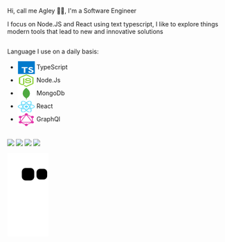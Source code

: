 Hi, call me Agley 👋😀, I'm a Software Engineer


I focus on Node.JS and React using text typescript, I like to explore things modern tools that lead to new and innovative solutions
##

Language I use on a daily basis:

  - <img align="center" alt="Agley-Ts" height="30" width="40" src="https://raw.githubusercontent.com/devicons/devicon/master/icons/typescript/typescript-plain.svg"> TypeScript
  - <img align="center" alt="Node-Ts" height="30" width="40" src="https://raw.githubusercontent.com/devicons/devicon/master/icons/nodejs/nodejs-plain.svg"> Node.Js
  - <img align="center" alt="Mongo-Ts" height="30" width="40" src="https://raw.githubusercontent.com/devicons/devicon/master/icons/mongodb/mongodb-plain.svg"> MongoDb
  - <img align="center" alt="React-Ts" height="30" width="40" src="https://raw.githubusercontent.com/devicons/devicon/master/icons/react/react-original.svg"> React
  - <img align="center" alt="Graphql-Ts" height="30" width="40" src="https://raw.githubusercontent.com/devicons/devicon/master/icons/graphql/graphql-plain.svg"> GraphQl

##

<div>
  <a href="https://www.linkedin.com/in/agleylson" target="_blank"></a><img src="https://img.shields.io/badge/LinkedIn-0077B5?style=for-the-badge&logo=linkedin&logoColor=white" />
  <a href="mailto:agleylson1997@gmail.com"></a><img src="https://img.shields.io/badge/Gmail-D14836?style=for-the-badge&logo=gmail&logoColor=white" />
  <a href="https://twitter.com/agleyx" target="_blank"></a><img src="https://img.shields.io/badge/Twitter-1DA1F2?style=for-the-badge&logo=twitter&logoColor=white" />
  <a href="https://twitch.tv/agleyx" target="_blank"></a><img src="https://img.shields.io/badge/Twitch-9146FF?style=for-the-badge&logo=twitch&logoColor=white" />
  
  ![Snake animation](https://github.com/agleymelo/agleymelo/blob/output/github-contribution-grid-snake.svg)
</div>
